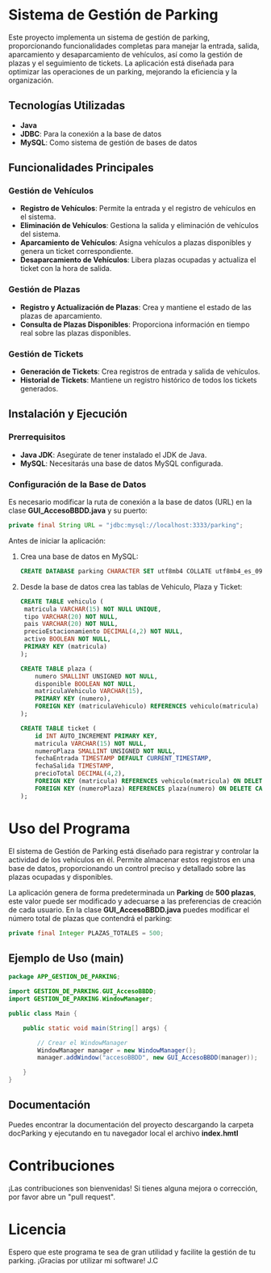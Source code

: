# Sistema de Gestión de Parking

Este proyecto implementa un sistema de gestión de parking, proporcionando funcionalidades completas para manejar la entrada, salida, aparcamiento y desaparcamiento de vehículos, así como la gestión de plazas y el seguimiento de tickets. La aplicación está diseñada para optimizar las operaciones de un parking, mejorando la eficiencia y la organización.

## Tecnologías Utilizadas

- **Java**
- **JDBC**: Para la conexión a la base de datos
- **MySQL**: Como sistema de gestión de bases de datos

## Funcionalidades Principales

### Gestión de Vehículos

- **Registro de Vehículos**: Permite la entrada y el registro de vehículos en el sistema.
- **Eliminación de Vehículos**: Gestiona la salida y eliminación de vehículos del sistema.
- **Aparcamiento de Vehículos**: Asigna vehículos a plazas disponibles y genera un ticket correspondiente.
- **Desaparcamiento de Vehículos**: Libera plazas ocupadas y actualiza el ticket con la hora de salida.

### Gestión de Plazas

- **Registro y Actualización de Plazas**: Crea y mantiene el estado de las plazas de aparcamiento.
- **Consulta de Plazas Disponibles**: Proporciona información en tiempo real sobre las plazas disponibles.

### Gestión de Tickets

- **Generación de Tickets**: Crea registros de entrada y salida de vehículos.
- **Historial de Tickets**: Mantiene un registro histórico de todos los tickets generados.

## Instalación y Ejecución

### Prerrequisitos

- **Java JDK**: Asegúrate de tener instalado el JDK de Java.
- **MySQL**: Necesitarás una base de datos MySQL configurada.

### Configuración de la Base de Datos

Es necesario modificar la ruta de conexión a la base de datos (URL) en la clase <b>GUI_AccesoBBDD.java</b> y su puerto:

```java
private final String URL = "jdbc:mysql://localhost:3333/parking";
```

Antes de iniciar la aplicación:

1. Crea una base de datos en MySQL:
   ```sql
   CREATE DATABASE parking CHARACTER SET utf8mb4 COLLATE utf8mb4_es_0900_as_cs;
2. Desde la base de datos crea las tablas de Vehiculo, Plaza y Ticket:
   ```sql
   CREATE TABLE vehiculo (
    matricula VARCHAR(15) NOT NULL UNIQUE,
    tipo VARCHAR(20) NOT NULL,
    pais VARCHAR(20) NOT NULL,
    precioEstacionamiento DECIMAL(4,2) NOT NULL,
    activo BOOLEAN NOT NULL,
    PRIMARY KEY (matricula)
   );

   CREATE TABLE plaza (
       numero SMALLINT UNSIGNED NOT NULL,
       disponible BOOLEAN NOT NULL,
       matriculaVehiculo VARCHAR(15),
       PRIMARY KEY (numero),
       FOREIGN KEY (matriculaVehiculo) REFERENCES vehiculo(matricula) ON UPDATE CASCADE
   );

   CREATE TABLE ticket (
       id INT AUTO_INCREMENT PRIMARY KEY,
       matricula VARCHAR(15) NOT NULL,
       numeroPlaza SMALLINT UNSIGNED NOT NULL,
       fechaEntrada TIMESTAMP DEFAULT CURRENT_TIMESTAMP,
       fechaSalida TIMESTAMP,
       precioTotal DECIMAL(4,2),
       FOREIGN KEY (matricula) REFERENCES vehiculo(matricula) ON DELETE CASCADE,
       FOREIGN KEY (numeroPlaza) REFERENCES plaza(numero) ON DELETE CASCADE
   );

# Uso del Programa
El sistema de Gestión de Parking está diseñado para registrar y controlar la actividad de los vehículos en él. Permite almacenar estos registros en una base de datos, proporcionando un control preciso y detallado sobre las plazas ocupadas y disponibles.
<p>La aplicación genera de forma predeterminada un <b>Parking</b> de <b>500 plazas</b>, este valor puede ser modificado y adecuarse a las preferencias de creación de cada usuario. En la clase <b>GUI_AccesoBBDD.java</b> puedes modificar el número total de plazas que contendrá el parking:</p> 

```java
private final Integer PLAZAS_TOTALES = 500;
```

## Ejemplo de Uso (main)

```java
package APP_GESTION_DE_PARKING;

import GESTION_DE_PARKING.GUI_AccesoBBDD;
import GESTION_DE_PARKING.WindowManager;

public class Main {

    public static void main(String[] args) {

        // Crear el WindowManager
        WindowManager manager = new WindowManager();
        manager.addWindow("accesoBBDD", new GUI_AccesoBBDD(manager));

    }
}
``````

## Documentación

Puedes encontrar la documentación del proyecto descargando la carpeta docParking y ejecutando en tu navegador local el archivo <b>index.hmtl</b>

# Contribuciones
¡Las contribuciones son bienvenidas! Si tienes alguna mejora o corrección, por favor abre un "pull request".

# Licencia
Espero que este programa te sea de gran utilidad y facilite la gestión de tu parking. ¡Gracias por utilizar mi software! 
J.C
